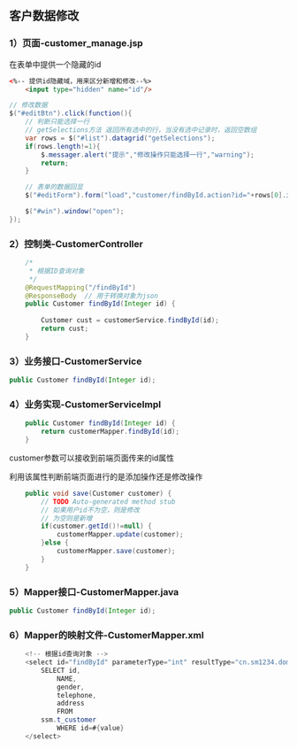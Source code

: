 ## 客户数据修改

### 1）页面-customer_manage.jsp

在表单中提供一个隐藏的id

```html
<%-- 提供id隐藏域，用来区分新增和修改--%>
    <input type="hidden" name="id"/>
```



```java
// 修改数据
$("#editBtn").click(function(){
    // 判断只能选择一行
    // getSelections方法 返回所有选中的行，当没有选中记录时，返回空数组
    var rows = $("#list").datagrid("getSelections");
    if(rows.length!=1){
        $.messager.alert("提示","修改操作只能选择一行","warning");
        return;
    }

    // 表单的数据回显
    $("#editForm").form("load","customer/findById.action?id="+rows[0].id);

    $("#win").window("open");
});
```



### 2）控制类-CustomerController

```java
	/*
	 * 根据ID查询对象
	 */
	@RequestMapping("/findById")
	@ResponseBody  // 用于转换对象为json
	public Customer findById(Integer id) {
		
		Customer cust = customerService.findById(id);
		return cust;
	}
```



### 3）业务接口-CustomerService

```java
public Customer findById(Integer id);
```



### 4）业务实现-CustomerServiceImpl

```java
	public Customer findById(Integer id) {
		return customerMapper.findById(id);
	}
```

customer参数可以接收到前端页面传来的id属性

利用该属性判断前端页面进行的是添加操作还是修改操作

```java
    public void save(Customer customer) {
        // TODO Auto-generated method stub
        // 如果用户id不为空，则是修改
        // 为空则是新增
        if(customer.getId()!=null) {
            customerMapper.update(customer);
        }else {
            customerMapper.save(customer);
        }
    }
```







### 5）Mapper接口-CustomerMapper.java

```java
public Customer findById(Integer id);
```



### 6）Mapper的映射文件-CustomerMapper.xml

```java
	<!-- 根据id查询对象 -->
	<select id="findById" parameterType="int" resultType="cn.sm1234.domain.Customer">
		SELECT id,
			NAME,
			gender,
			telephone,
			address
			FROM
		ssm.t_customer
			WHERE id=#{value}
	</select>
```

